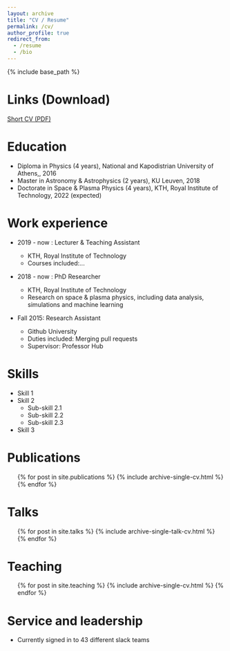 ```yaml
---
layout: archive
title: "CV / Resume"
permalink: /cv/
author_profile: true
redirect_from:
  - /resume
  - /bio
---
```


{% include base_path %}

Links (Download)
======
[Short CV (PDF)](http://savvasraptis.github.io/files/GeneralShortCV.pdf)

Education
======
* Diploma in Physics (4 years), National and Kapodistrian University of Athens,, 2016
* Master in Astronomy & Astrophysics (2 years), KU Leuven, 2018
* Doctorate in Space & Plasma Physics (4 years), KTH, Royal Institute of Technology, 2022 (expected)

Work experience
======
* 2019 - now : Lecturer & Teaching Assistant
  * KTH, Royal Institute of Technology
  * Courses included:...

* 2018 - now : PhD Researcher
  * KTH, Royal Institute of Technology
  * Research on space & plasma physics, including data analysis, simulations and machine learning

* Fall 2015: Research Assistant
  * Github University
  * Duties included: Merging pull requests
  * Supervisor: Professor Hub

Skills
======
* Skill 1
* Skill 2
  * Sub-skill 2.1
  * Sub-skill 2.2
  * Sub-skill 2.3
* Skill 3

Publications
======
  <ul>{% for post in site.publications %}
    {% include archive-single-cv.html %}
  {% endfor %}</ul>

Talks
======
  <ul>{% for post in site.talks %}
    {% include archive-single-talk-cv.html %}
  {% endfor %}</ul>

Teaching
======
  <ul>{% for post in site.teaching %}
    {% include archive-single-cv.html %}
  {% endfor %}</ul>

Service and leadership
======
* Currently signed in to 43 different slack teams
